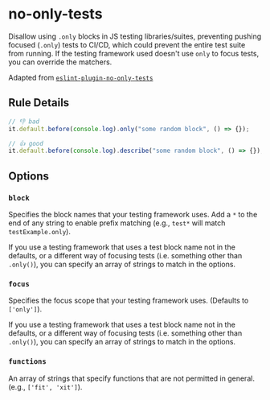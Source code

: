 # no-only-tests

Disallow using `.only` blocks in JS testing libraries/suites, preventing pushing focused (`.only`) tests to CI/CD, which could prevent the entire test suite from running. If the testing framework used doesn't use `only` to focus tests, you can override the matchers.

Adapted from [`eslint-plugin-no-only-tests`](https://github.com/levibuzolic/eslint-plugin-no-only-tests)

## Rule Details

<!-- eslint-skip -->
```js
// 👎 bad
it.default.before(console.log).only("some random block", () => {});
```

<!-- eslint-skip -->
```js
// 👍 good
it.default.before(console.log).describe("some random block", () => {});
```

## Options

### `block`

Specifies the block names that your testing framework uses. Add a `*` to the end of any string to enable prefix matching (e.g., `test*` will match `testExample.only`).

If you use a testing framework that uses a test block name not in the defaults, or a different way of focusing tests (i.e. something other than `.only()`), you can specify an array of strings to match in the options.

### `focus`

Specifies the focus scope that your testing framework uses. (Defaults to `['only']`).

If you use a testing framework that uses a test block name not in the defaults, or a different way of focusing tests (i.e. something other than `.only()`), you can specify an array of strings to match in the options.

### `functions`

An array of strings that specify functions that are not permitted in general. (e.g., `['fit', 'xit']`).
